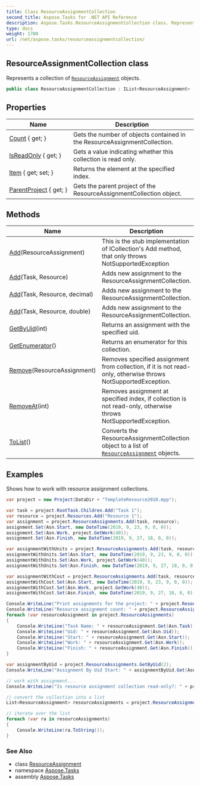 ```yaml
---
title: Class ResourceAssignmentCollection
second_title: Aspose.Tasks for .NET API Reference
description: Aspose.Tasks.ResourceAssignmentCollection class. Represents a collection of ResourceAssignment objects
type: docs
weight: 1700
url: /net/aspose.tasks/resourceassignmentcollection/
---
```

## ResourceAssignmentCollection class

Represents a collection of [`ResourceAssignment`](../resourceassignment/) objects.

```csharp
public class ResourceAssignmentCollection : IList<ResourceAssignment>
```

## Properties

| Name | Description |
| --- | --- |
| [Count](../../aspose.tasks/resourceassignmentcollection/count/) { get; } | Gets the number of objects contained in the ResourceAssignmentCollection. |
| [IsReadOnly](../../aspose.tasks/resourceassignmentcollection/isreadonly/) { get; } | Gets a value indicating whether this collection is read only. |
| [Item](../../aspose.tasks/resourceassignmentcollection/item/) { get; set; } | Returns the element at the specified index. |
| [ParentProject](../../aspose.tasks/resourceassignmentcollection/parentproject/) { get; } | Gets the parent project of the ResourceAssignmentCollection object. |

## Methods

| Name | Description |
| --- | --- |
| [Add](../../aspose.tasks/resourceassignmentcollection/add/#add_3)(ResourceAssignment) | This is the stub implementation of ICollection's Add method, that only throws NotSupportedException |
| [Add](../../aspose.tasks/resourceassignmentcollection/add/#add)(Task, Resource) | Adds new assignment to the ResourceAssignmentCollection. |
| [Add](../../aspose.tasks/resourceassignmentcollection/add/#add_2)(Task, Resource, decimal) | Adds new assignment to the ResourceAssignmentCollection. |
| [Add](../../aspose.tasks/resourceassignmentcollection/add/#add_1)(Task, Resource, double) | Adds new assignment to the ResourceAssignmentCollection. |
| [GetByUid](../../aspose.tasks/resourceassignmentcollection/getbyuid/)(int) | Returns an assignment with the specified uid. |
| [GetEnumerator](../../aspose.tasks/resourceassignmentcollection/getenumerator/)() | Returns an enumerator for this collection. |
| [Remove](../../aspose.tasks/resourceassignmentcollection/remove/)(ResourceAssignment) | Removes specified assignment from collection, if it is not read-only, otherwise throws NotSupportedException. |
| [RemoveAt](../../aspose.tasks/resourceassignmentcollection/removeat/)(int) | Removes assignment at specified index, if collection is not read-only, otherwise throws NotSupportedException. |
| [ToList](../../aspose.tasks/resourceassignmentcollection/tolist/)() | Converts the ResourceAssignmentCollection object to a list of [`ResourceAssignment`](../resourceassignment/) objects. |

## Examples

Shows how to work with resource assignment collections.

```csharp
var project = new Project(DataDir + "TemplateResource2010.mpp");

var task = project.RootTask.Children.Add("Task 1");
var resource = project.Resources.Add("Resource 1");
var assignment = project.ResourceAssignments.Add(task, resource);
assignment.Set(Asn.Start, new DateTime(2019, 9, 23, 9, 0, 0));
assignment.Set(Asn.Work, project.GetWork(40));
assignment.Set(Asn.Finish, new DateTime(2019, 9, 27, 18, 0, 0));

var assignmentWithUnits = project.ResourceAssignments.Add(task, resource, 1d);
assignmentWithUnits.Set(Asn.Start, new DateTime(2019, 9, 23, 9, 0, 0));
assignmentWithUnits.Set(Asn.Work, project.GetWork(40));
assignmentWithUnits.Set(Asn.Finish, new DateTime(2019, 9, 27, 18, 0, 0));

var assignmentWithCost = project.ResourceAssignments.Add(task, resource);
assignmentWithCost.Set(Asn.Start, new DateTime(2019, 9, 23, 9, 0, 0));
assignmentWithCost.Set(Asn.Work, project.GetWork(40));
assignmentWithCost.Set(Asn.Finish, new DateTime(2019, 9, 27, 18, 0, 0));

Console.WriteLine("Print assignments for the project: " + project.ResourceAssignments.ParentProject.Get(Prj.Name));
Console.WriteLine("Resource assignment count: " + project.ResourceAssignments.Count);
foreach (var resourceAssignment in project.ResourceAssignments)
{
    Console.WriteLine("Task Name: " + resourceAssignment.Get(Asn.Task).Get(Tsk.Name));
    Console.WriteLine("Uid: " + resourceAssignment.Get(Asn.Uid));
    Console.WriteLine("Start: " + resourceAssignment.Get(Asn.Start));
    Console.WriteLine("Work: " + resourceAssignment.Get(Asn.Work));
    Console.WriteLine("Finish: " + resourceAssignment.Get(Asn.Finish));
}

var assignmentByUid = project.ResourceAssignments.GetByUid(2);
Console.WriteLine("Assignment By Uid Start: " + assignmentByUid.Get(Asn.Start));

// work with assignment...
Console.WriteLine("Is resource assignment collection read-only?: " + project.ResourceAssignments.IsReadOnly);

// convert the collection into a list
List<ResourceAssignment> resourceAssignments = project.ResourceAssignments.ToList();

// iterate over the list
foreach (var ra in resourceAssignments)
{
    Console.WriteLine(ra.ToString());
}
```

### See Also

* class [ResourceAssignment](../resourceassignment/)
* namespace [Aspose.Tasks](../../aspose.tasks/)
* assembly [Aspose.Tasks](../../)



